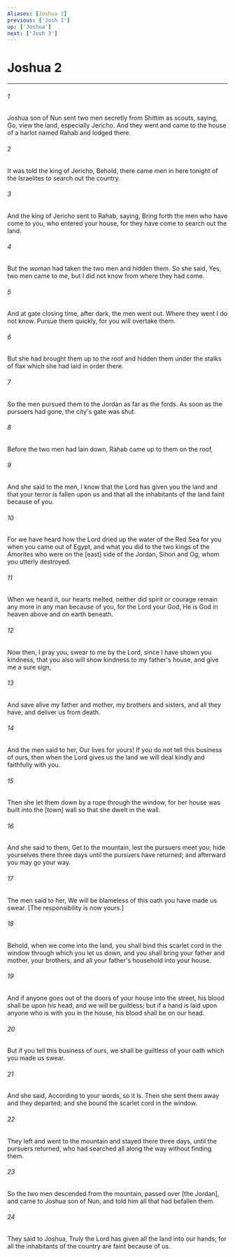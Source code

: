 ```yaml
---
Aliases: [Joshua 2]
previous: ['Josh 1']
up: ['Joshua']
next: ['Josh 3']
---
```

# Joshua 2

***














###### 1 






Joshua son of Nun sent two men secretly from Shittim as scouts, saying, Go, view the land, especially Jericho. And they went and came to the house of a harlot named Rahab and lodged there. 













###### 2 






It was told the king of Jericho, Behold, there came men in here tonight of the Israelites to search out the country. 













###### 3 






And the king of Jericho sent to Rahab, saying, Bring forth the men who have come to you, who entered your house, for they have come to search out the land. 













###### 4 






But the woman had taken the two men and hidden them. So she said, Yes, two men came to me, but I did not know from where they had come. 













###### 5 






And at gate closing time, after dark, the men went out. Where they went I do not know. Pursue them quickly, for you will overtake them. 













###### 6 






But she had brought them up to the roof and hidden them under the stalks of flax which she had laid in order there. 













###### 7 






So the men pursued them to the Jordan as far as the fords. As soon as the pursuers had gone, the city's gate was shut. 













###### 8 






Before the two men had lain down, Rahab came up to them on the roof, 













###### 9 






And she said to the men, I know that the Lord has given you the land and that your terror is fallen upon us and that all the inhabitants of the land faint because of you. 













###### 10 






For we have heard how the Lord dried up the water of the Red Sea for you when you came out of Egypt, and what you did to the two kings of the Amorites who were on the [east] side of the Jordan, Sihon and Og, whom you utterly destroyed. 













###### 11 






When we heard it, our hearts melted, neither did spirit or courage remain any more in any man because of you, for the Lord your God, He is God in heaven above and on earth beneath. 













###### 12 






Now then, I pray you, swear to me by the Lord, since I have shown you kindness, that you also will show kindness to my father's house, and give me a sure sign, 













###### 13 






And save alive my father and mother, my brothers and sisters, and all they have, and deliver us from death. 













###### 14 






And the men said to her, Our lives for yours! If you do not tell this business of ours, then when the Lord gives us the land we will deal kindly and faithfully with you. 













###### 15 






Then she let them down by a rope through the window, for her house was built into the [town] wall so that she dwelt in the wall. 













###### 16 






And she said to them, Get to the mountain, lest the pursuers meet you; hide yourselves there three days until the pursuers have returned; and afterward you may go your way. 













###### 17 






The men said to her, We will be blameless of this oath you have made us swear. [The responsibility is now yours.] 













###### 18 






Behold, when we come into the land, you shall bind this scarlet cord in the window through which you let us down, and you shall bring your father and mother, your brothers, and all your father's household into your house. 













###### 19 






And if anyone goes out of the doors of your house into the street, his blood shall be upon his head, and we will be guiltless; but if a hand is laid upon anyone who is with you in the house, his blood shall be on our head. 













###### 20 






But if you tell this business of ours, we shall be guiltless of your oath which you made us swear. 













###### 21 






And she said, According to your words, so it is. Then she sent them away and they departed; and she bound the scarlet cord in the window. 













###### 22 






They left and went to the mountain and stayed there three days, until the pursuers returned, who had searched all along the way without finding them. 













###### 23 






So the two men descended from the mountain, passed over [the Jordan], and came to Joshua son of Nun, and told him all that had befallen them. 













###### 24 






They said to Joshua, Truly the Lord has given all the land into our hands; for all the inhabitants of the country are faint because of us.
